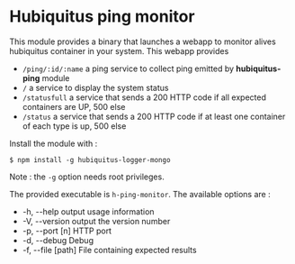 # Hubiquitus ping monitor

This module provides a binary that launches a webapp to monitor alives hubiquitus container in your system.
This webapp provides

  - `/ping/:id/:name` a ping service to collect ping emitted by **hubiquitus-ping** module
  - `/` a service to display the system status
  - `/statusfull` a service that sends a 200 HTTP code if all expected containers are UP, 500 else
  - `/status` a service that sends a 200 HTTP code if at least one container of each type is up, 500 else

Install the module with :

    $ npm install -g hubiquitus-logger-mongo

Note : the `-g` option needs root privileges.

The provided executable is `h-ping-monitor`.
The available options are :

  - -h, --help      output usage information
  - -V, --version   output the version number
  - -p, --port [n]  HTTP port
  - -d, --debug     Debug
  - -f, --file [path]  File containing expected results
